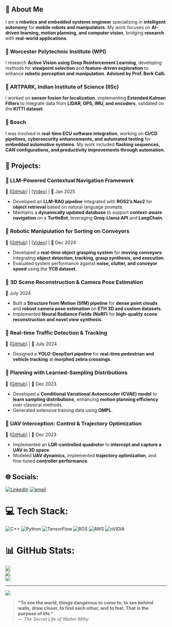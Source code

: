 ## 💫 About Me  
I am a **robotics and embedded systems engineer** specializing in **intelligent autonomy** for **mobile robots and manipulators**. My work focuses on **AI-driven learning, motion planning, and computer vision**, bridging **research** with **real-world applications**.  

### 🏫 Worcester Polytechnic Institute (WPI)  
I research **Active Vision using Deep Reinforcement Learning**, developing methods for **viewpoint selection** and **feature-driven exploration** to enhance **robotic perception and manipulation**. **Advised by Prof. Berk Calli.**  

### 🏢 ARTPARK, Indian Institute of Science (IISc)  
I worked on **sensor fusion for localization**, implementing **Extended Kalman Filters** to integrate data from **LIDAR, GPS, IMU, and encoders**, validated on the **KITTI dataset**.  

### 🏢 Bosch  
I was involved in **real-time ECU software integration**, working on **CI/CD pipelines, cybersecurity enhancements, and automated testing** for **embedded automotive systems**. My work included **flashing sequences, CAN configurations, and productivity improvements through automation**.  


## 🚀 Projects:
### 🔹 **LLM-Powered Contextual Navigation Framework**  
🔗 [[GitHub](https://github.com/atreyabhat/LLM-RAG-Navigation)] | [[Video](https://youtu.be/1EVOrdFPW4Q)] | 📅 Jan 2025  
- Developed an **LLM-RAG pipeline** integrated with **ROS2’s Nav2** for **object retrieval** based on natural language prompts.  
- Maintains a **dynamically updated database** to support **context-aware navigation** on a **TurtleBot**, leveraging **Groq-Llama API** and **LangChain**.

### 🔹 **Robotic Manipulation for Sorting on Conveyors**  
🔗 [[GitHub](https://github.com/atreyabhat/ConveyorGrasp)] | [[Video](https://youtu.be/7Dufz96CteM)] | 📅 Dec 2024  
- Developed a **real-time object grasping system** for **moving conveyors** integrating **object detection, tracking, grasp synthesis, and execution**.  
- Evaluated system performance against **noise, clutter, and conveyor speed** using the **YCB dataset**.

### 🔹 **3D Scene Reconstruction & Camera Pose Estimation**  
📅 July 2024  
- Built a **Structure from Motion (SfM) pipeline** for **dense point clouds** and **robust camera pose estimation** on **ETH 3D and custom datasets**.  
- Implemented **Neural Radiance Fields (NeRF)** for **high-quality scene reconstruction and novel view synthesis**.

### 🔹 **Real-time Traffic Detection & Tracking**  
🔗 [[GitHub](https://github.com/atreyabhat/RBE-ComputerVision/tree/main/Week9/Assignment)] | 📅 July 2024  
- Designed a **YOLO-DeepSort pipeline** for **real-time pedestrian and vehicle tracking** at **morphed zebra crossings**.

### 🔹 **Planning with Learned-Sampling Distributions**  
🔗 [[GitHub](https://github.com/atreyabhat/LearnedSampling_CVAE)] | 📅 Dec 2023  
- Developed a **Conditional Variational Autoencoder (CVAE) model** to **learn sampling distributions**, enhancing **motion planning efficiency** over classical methods.  
- Generated extensive training data using **OMPL**.

### 🔹 **UAV Interception: Control & Trajectory Optimization**  
🔗 [[GitHub](https://github.com/atreyabhat/RBE502_UAV_Interceptor/tree/main)] | 📅 Dec 2023  
- Implemented an **LQR-controlled quadrotor** to **intercept and capture a UAV in 3D space**.  
- Modeled **UAV dynamics**, implemented **trajectory optimization**, and fine-tuned **controller performance**.


## 🌐 Socials:
[![LinkedIn](https://img.shields.io/badge/LinkedIn-%230077B5.svg?logo=linkedin&logoColor=white)](https://linkedin.com/in/https://www.linkedin.com/in/atreya-bhat/) [![email](https://img.shields.io/badge/Email-D14836?logo=gmail&logoColor=white)](mailto:agbhat@wpi.edu) 

# 💻 Tech Stack:
![C++](https://img.shields.io/badge/c++-%2300599C.svg?style=for-the-badge&logo=c%2B%2B&logoColor=white) ![Python](https://img.shields.io/badge/python-3670A0?style=for-the-badge&logo=python&logoColor=ffdd54) ![TensorFlow](https://img.shields.io/badge/TensorFlow-%23FF6F00.svg?style=for-the-badge&logo=TensorFlow&logoColor=white) ![ROS](https://img.shields.io/badge/ros-%230A0FF9.svg?style=for-the-badge&logo=ros&logoColor=white) ![AWS](https://img.shields.io/badge/AWS-%23FF9900.svg?style=for-the-badge&logo=amazon-aws&logoColor=white) ![nVIDIA](https://img.shields.io/badge/nVIDIA-%2376B900.svg?style=for-the-badge&logo=nVIDIA&logoColor=white)
# 📊 GitHub Stats:
![](https://github-readme-stats.vercel.app/api?username=atreyabhat&theme=nightowl&hide_border=true&include_all_commits=true&count_private=true)<br/>
![](https://nirzak-streak-stats.vercel.app/?user=atreyabhat&theme=nightowl&hide_border=true)<br/>
![](https://github-readme-stats.vercel.app/api/top-langs/?username=atreyabhat&theme=nightowl&hide_border=true&include_all_commits=true&count_private=true&layout=compact)

---
[![](https://visitcount.itsvg.in/api?id=atreyabhat&icon=0&color=1)](https://visitcount.itsvg.in)


> **"To see the world, things dangerous to come to, to see behind walls, draw closer, to find each other, and to feel. That is the purpose of life."**  
> — *The Secret Life of Walter Mitty*



